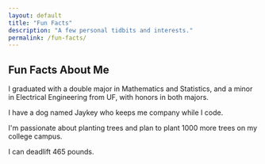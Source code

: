 ```yaml
---
layout: default
title: "Fun Facts"
description: "A few personal tidbits and interests."
permalink: /fun-facts/
---
```


<h2>Fun Facts About Me</h2>

<div class="fact-item">
  <p> I graduated with a double major in Mathematics and Statistics, and a minor in Electrical Engineering from UF, with honors in both majors.</p>
</div>
<div class="fact-item">
  <p> I have a dog named Jaykey who keeps me company while I code.</p>
</div>
<div class="fact-item">
  <p> I'm passionate about planting trees and plan to plant 1000 more trees on my college campus.</p>
</div>
<div class="fact-item">
  <p>I can deadlift 465 pounds.</p>
</div>
<!-- Add additional facts as desired -->
